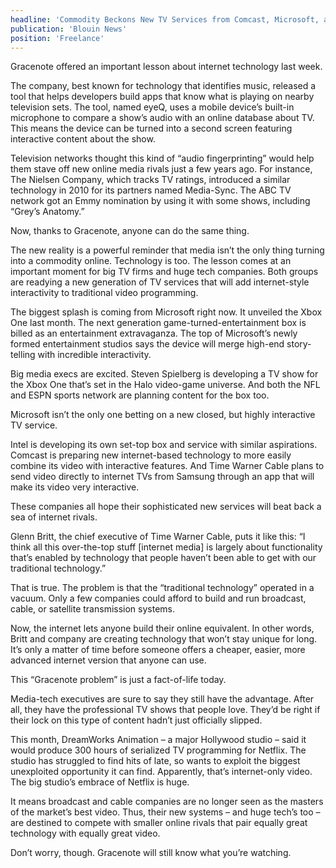 ```yaml
---
headline: 'Commodity Beckons New TV Services from Comcast, Microsoft, and More'
publication: 'Blouin News'
position: 'Freelance'
---
```


Gracenote offered an important lesson about internet technology last week.

The company, best known for technology that identifies music, released a
tool that helps developers build apps that know what is playing on nearby
television sets. The tool, named eyeQ, uses a mobile device’s built-in
microphone to compare a show’s audio with an online database about TV.
This means the device can be turned into a second screen featuring
interactive content about the show.

Television networks thought this kind of “audio fingerprinting” would help
them stave off new online media rivals just a few years ago. For instance,
The Nielsen Company, which tracks TV ratings, introduced a similar
technology in 2010 for its partners named Media-Sync. The ABC TV network
got an Emmy nomination by using it with some shows, including “Grey’s
Anatomy.”

Now, thanks to Gracenote, anyone can do the same thing.

The new reality is a powerful reminder that media isn’t the only thing
turning into a commodity online. Technology is too. The lesson comes at an
important moment for big TV firms and huge tech companies. Both groups are
readying a new generation of TV services that will add internet-style
interactivity to traditional video programming.

The biggest splash is coming from Microsoft right now. It unveiled the
Xbox One last month. The next generation game-turned-entertainment box is
billed as an entertainment extravaganza. The top of Microsoft’s newly
formed entertainment studios says the device will merge high-end
story-telling with incredible interactivity.

Big media execs are excited. Steven Spielberg is developing a TV show for
the Xbox One that’s set in the Halo video-game universe. And both the NFL
and ESPN sports network are planning content for the box too.

Microsoft isn’t the only one betting on a new closed, but highly
interactive TV service.

Intel is developing its own set-top box and service with similar
aspirations. Comcast is preparing new internet-based technology to more
easily combine its video with interactive features. And Time Warner Cable
plans to send video directly to internet TVs from Samsung through an app
that will make its video very interactive.

These companies all hope their sophisticated new services will beat back a
sea of internet rivals.

Glenn Britt, the chief executive of Time Warner Cable, puts it like this:
“I think all this over-the-top stuff [internet media] is largely about
functionality that’s enabled by technology that people haven’t been able
to get with our traditional technology.”

That is true. The problem is that the “traditional technology” operated in
a vacuum. Only a few companies could afford to build and run broadcast,
cable, or satellite transmission systems.

Now, the internet lets anyone build their online equivalent. In other
words, Britt and company are creating technology that won’t stay unique
for long. It’s only a matter of time before someone offers a cheaper,
easier, more advanced internet version that anyone can use.

This “Gracenote problem” is just a fact-of-life today.

Media-tech executives are sure to say they still have the advantage. After
all, they have the professional TV shows that people love. They’d be right
if their lock on this type of content hadn’t just officially slipped.

This month, DreamWorks Animation – a major Hollywood studio – said it
would produce 300 hours of serialized TV programming for Netflix. The
studio has struggled to find hits of late, so wants to exploit the biggest
unexploited opportunity it can find. Apparently, that’s internet-only
video. The big studio’s embrace of Netflix is huge.

It means broadcast and cable companies are no longer seen as the masters
of the market’s best video. Thus, their new systems – and huge tech’s too
– are destined to compete with smaller online rivals that pair equally
great technology with equally great video.

Don’t worry, though. Gracenote will still know what you’re watching.
